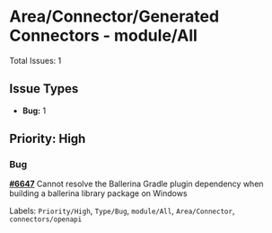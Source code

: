 # Area/Connector/Generated Connectors - module/All

Total Issues: 1

## Issue Types

- **Bug:** 1

## Priority: High

### Bug

**[#6647](https://github.com/ballerina-platform/ballerina-library/issues/6647)** Cannot resolve the Ballerina Gradle plugin dependency when building a ballerina library package on Windows

Labels: `Priority/High`, `Type/Bug`, `module/All`, `Area/Connector`, `connectors/openapi`

